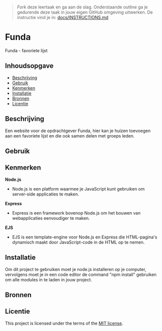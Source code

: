 > _Fork_ deze leertaak en ga aan de slag. Onderstaande outline ga je gedurende deze taak in jouw eigen GitHub omgeving uitwerken. De instructie vind je in: [docs/INSTRUCTIONS.md](docs/INSTRUCTIONS.md)

# Funda
<!-- Geef je project een titel en schrijf in één zin wat het is -->
Funda - favoriete lijst

## Inhoudsopgave

  * [Beschrijving](#beschrijving)
  * [Gebruik](#gebruik)
  * [Kenmerken](#kenmerken)
  * [Installatie](#installatie)
  * [Bronnen](#bronnen)
  * [Licentie](#licentie)

## Beschrijving
Een website voor de opdrachtgever Funda, hier kan je huizen toevoegen aan een favoriete lijst
en die ook samen delen met groeps leden.
<!-- In de Beschrijving staat kort beschreven wat voor project het is en wat je hebt gemaakt -->
<!-- Voeg een mooie poster visual toe 📸 -->
<!-- Voeg een link toe naar Github Pages 🌐-->

## Gebruik
<!--Bij Gebruik staat hoe je project er uit ziet, hoe het werkt en wat je er mee kan. -->

## Kenmerken
<!-- Bij Kenmerken staat welke technieken zijn gebruikt en hoe. Wat is de HTML structuur? Wat zijn de belangrijkste dingen in CSS? Wat is er met Javascript gedaan en hoe? Misschien heb je een framwork of library gebruikt? -->
**Node.js**
* Node.js is een platform waarmee je JavaScript kunt gebruiken om server-side applicaties te maken.

**Express**
* Express is een framework bovenop Node.js om het bouwen van webapplicaties eenvoudiger te maken.

**EJS**
* EJS is een template-engine voor Node.js en Express die HTML-pagina's dynamisch maakt door JavaScript-code in de HTML op te nemen.

## Installatie
<!-- Bij Instalatie staat hoe een andere developer aan jouw repo kan werken -->
Om dit project te gebruiken moet je node.js installeren op je computer, vervolgens moet
je in een code editor de command "npm install" gebruiken om alle modules in te laden in jouw
project.

## Bronnen

## Licentie

This project is licensed under the terms of the [MIT license](./LICENSE).
